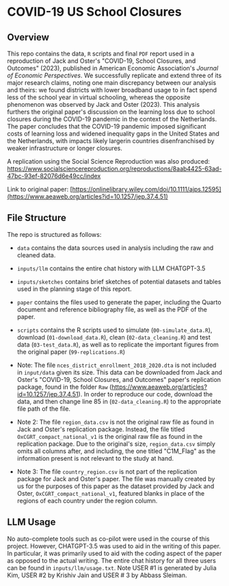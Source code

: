 # COVID-19 US School Closures 

## Overview

This repo contains the data, `R` scripts and final `PDF` report used in a reproduction of Jack and Oster's "COVID-19, School Closures, and Outcomes" (2023), published in American Economic Association's *Journal of Economic Perspectives*. We successfully replicate and extend three of its major research claims, noting one main discrepancy between our analysis and theirs: we found districts with lower broadband usage to in fact spend less of the school year in virtual schooling, whereas the opposite phenomenon was observed by Jack and Oster (2023). This analysis furthers the original paper's discussion on the learning loss due to school closures during the COVID-19 pandemic in the context of the Netherlands. The paper concludes that the COVID-19 pandemic imposed significant costs of learning loss and widened inequality gaps in the United States and the Netherlands, with impacts likely largerin countries disenfranchised by weaker infrastructure or longer closures. 

A replication using the Social Science Reproduction was also produced: https://www.socialsciencereproduction.org/reproductions/8aab4425-63ad-47bc-93ef-82076d6e49cc/index 

Link to original paper: [https://onlinelibrary.wiley.com/doi/10.1111/ajps.12595](https://www.aeaweb.org/articles?id=10.1257/jep.37.4.51)

## File Structure

The repo is structured as follows:

-  `data` contains the data sources used in analysis including the raw and cleaned data. 
-   `inputs/llm` contains the entire chat history with LLM CHATGPT-3.5 
-   `inputs/sketches` contains brief sketches of potential datasets and tables used in the planning stage of this report. 
-   `paper` contains the files used to generate the paper, including the Quarto document and reference bibliography file, as well as the PDF of the paper. 
-   `scripts` contains the R scripts used to simulate (`00-simulate_data.R`), download (`01-download_data.R`), clean (`02-data_cleaning.R`) and test data (`03-test_data.R`), as well as to replicate the important figures from the original paper (`99-replications.R`)

- Note: The file `nces_district_enrollment_2018_2020.dta` is not included in `input/data` given its size. This data can be downloaded from Jack and Oster's "COVID-19, School Closures, and Outcomes" paper's replication package, found in the folder `Raw` (https://www.aeaweb.org/articles?id=10.1257/jep.37.4.51). In order to reproduce our code, download the data, and then change line 85 in (`02-data_cleaning.R`) to the appropriate file path of the file. 
- Note 2: The file `region_data.csv` is not the original raw file as found in Jack and Oster's replication package. Instead, the file titled `OxCGRT_compact_national_v1` is the original raw file as found in the replication package. Due to the original's size, `region_data.csv` simply omits all columns after, and including, the one titled "C1M_Flag" as the information present is not relevant to the study at hand.
- Note 3: The file `country_region.csv` is not part of the replication package for Jack and Oster's paper. The file was manually created by us for the purposes of this paper as the dataset provided by Jack and Oster, `OxCGRT_compact_national_v1`, featured blanks in place of the regions of each country under the region column.

## LLM Usage  

No auto-complete tools such as co-pilot were used in the course of this project. However, CHATGPT-3.5 was used to aid in the writing of this paper. In particular, it was primarily used to aid with the coding aspect of the paper as opposed to the actual writing. The entire chat history for all three users can be found in `inputs/llm/usage.txt`. Note USER #1 is generated by Julia Kim, USER #2 by Krishiv Jain and USER # 3 by Abbass Sleiman. 
